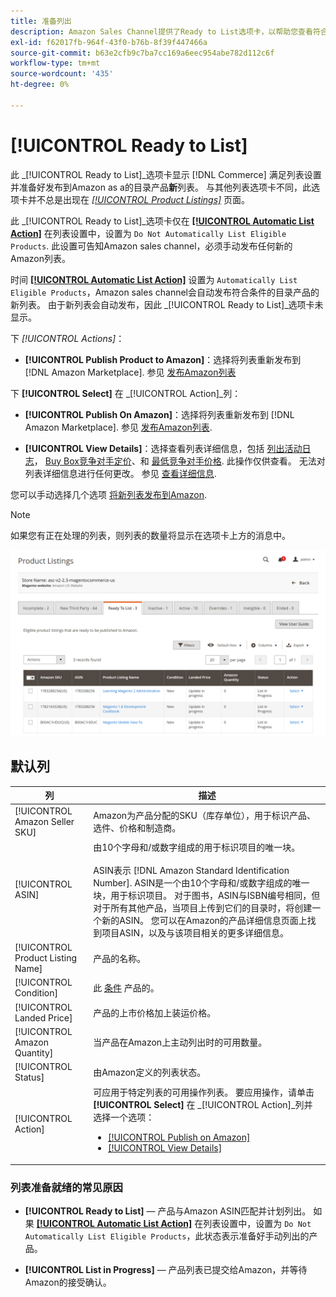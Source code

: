 ```yaml
---
title: 准备列出
description: Amazon Sales Channel提供了Ready to List选项卡，以帮助您查看符合条件但未自动列出的Commerce产品。
exl-id: f62017fb-964f-43f0-b76b-8f39f447466a
source-git-commit: b63e2cfb9c7ba7cc169a6eec954abe782d112c6f
workflow-type: tm+mt
source-wordcount: '435'
ht-degree: 0%

---
```


# [!UICONTROL Ready to List]

此 _[!UICONTROL Ready to List]_选项卡显示 [!DNL Commerce] 满足列表设置并准备好发布到Amazon as a的目录产品&#x200B;**新**列表。 与其他列表选项卡不同，此选项卡并不总是出现在 [_[!UICONTROL Product Listings]_](./managing-product-listings.md) 页面。

此 _[!UICONTROL Ready to List]_选项卡仅在 [**[!UICONTROL Automatic List Action]**](./product-listing-actions.md) 在列表设置中，设置为 `Do Not Automatically List Eligible Products`. 此设置可告知Amazon sales channel，必须手动发布任何新的Amazon列表。

时间 [**[!UICONTROL Automatic List Action]**](./product-listing-actions.md) 设置为 `Automatically List Eligible Products`，Amazon sales channel会自动发布符合条件的目录产品的新列表。 由于新列表会自动发布，因此 _[!UICONTROL Ready to List]_选项卡未显示。

下 _[!UICONTROL Actions]_：

- **[!UICONTROL Publish Product to Amazon]**：选择将列表重新发布到 [!DNL Amazon Marketplace]. 参见 [发布Amazon列表](./publish-listings-manually.md)

下 **[!UICONTROL Select]** 在 _[!UICONTROL Action]_列：

- **[!UICONTROL Publish On Amazon]**：选择将列表重新发布到 [!DNL Amazon Marketplace]. 参见 [发布Amazon列表](./publish-listings-manually.md).

- **[!UICONTROL View Details]**：选择查看列表详细信息，包括 [列出活动日志](./product-listing-details.md#listing-activity-log)， [Buy Box竞争对手定价](./product-listing-details.md#buy-box-competitor-pricing)、和 [最低竞争对手价格](./product-listing-details.md#lowest-competitor-pricing). 此操作仅供查看。 无法对列表详细信息进行任何更改。 参见 [查看详细信息](./product-listing-details.md).

您可以手动选择几个选项 [将新列表发布到Amazon](./publish-listings-manually.md).

>[!NOTE]
>如果您有正在处理的列表，则列表的数量将显示在选项卡上方的消息中。

![准备列出](assets/amazon-ready-to-list.png)

## 默认列

| 列 | 描述 |
|---|---|
| [!UICONTROL Amazon Seller SKU] | Amazon为产品分配的SKU（库存单位），用于标识产品、选件、价格和制造商。 |
| [!UICONTROL ASIN] | 由10个字母和/或数字组成的用于标识项目的唯一块。<br><br>ASIN表示 [!DNL Amazon Standard Identification Number]. ASIN是一个由10个字母和/或数字组成的唯一块，用于标识项目。 对于图书，ASIN与ISBN编号相同，但对于所有其他产品，当项目上传到它们的目录时，将创建一个新的ASIN。 您可以在Amazon的产品详细信息页面上找到项目ASIN，以及与该项目相关的更多详细信息。 |
| [!UICONTROL Product Listing Name] | 产品的名称。 |
| [!UICONTROL Condition] | 此 [条件](./product-listing-condition.md) 产品的。 |
| [!UICONTROL Landed Price] | 产品的上市价格加上装运价格。 |
| [!UICONTROL Amazon Quantity] | 当产品在Amazon上主动列出时的可用数量。 |
| [!UICONTROL Status] | 由Amazon定义的列表状态。 |
| [!UICONTROL Action] | 可应用于特定列表的可用操作列表。 要应用操作，请单击 **[!UICONTROL Select]** 在 _[!UICONTROL Action]_列并选择一个选项：<ul><li>[[!UICONTROL Publish on Amazon]](./publish-listings-manually.md)</li><li>[[!UICONTROL View Details]](./product-listing-details.md)</li></ul> |

### 列表准备就绪的常见原因

- **[!UICONTROL Ready to List]**  — 产品与Amazon ASIN匹配并计划列出。 如果 [**[!UICONTROL Automatic List Action]**](./product-listing-actions.md) 在列表设置中，设置为 `Do Not Automatically List Eligible Products`，此状态表示准备好手动列出的产品。

- **[!UICONTROL List in Progress]**  — 产品列表已提交给Amazon，并等待Amazon的接受确认。

